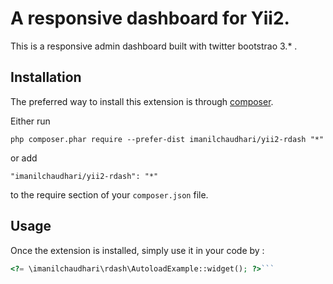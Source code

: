 A responsive dashboard for Yii2.
================================
This is a responsive admin dashboard built with twitter bootstrao 3.* .

Installation
------------

The preferred way to install this extension is through [composer](http://getcomposer.org/download/).

Either run

```
php composer.phar require --prefer-dist imanilchaudhari/yii2-rdash "*"
```

or add

```
"imanilchaudhari/yii2-rdash": "*"
```

to the require section of your `composer.json` file.


Usage
-----

Once the extension is installed, simply use it in your code by  :

```php
<?= \imanilchaudhari\rdash\AutoloadExample::widget(); ?>```